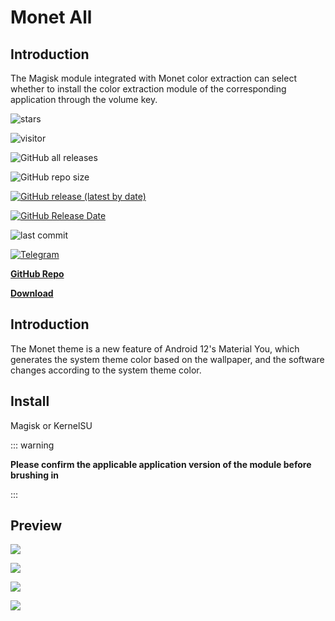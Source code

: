 # Monet All

## Introduction
The Magisk module integrated with Monet color extraction can select whether to install the color extraction module of the corresponding application through the volume key.

![stars](https://img.shields.io/github/stars/YangguangZhou/Monet-All?style=flat)

![visitor](https://visitor-badge.laobi.icu/badge?page_id=Monet-All)

![ GitHub all releases ](https://img.shields.io/github/downloads/YangguangZhou/Monet-All/total)

![ GitHub repo size ](https://img.shields.io/github/repo-size/YangguangZhou/Monet-All)

[![GitHub release (latest by date)](https://img.shields.io/github/v/release/YangguangZhou/Monet-All)](https://github.com/YangguangZhou/Monet-All/releases)

[![GitHub Release Date](https://img.shields.io/github/release-date/YangguangZhou/Monet-All)](https://github.com/YangguangZhou/Monet-All/releases)

![ last commit ](https://img.shields.io/github/last-commit/YangguangZhou/Monet-All?style=flat)

[![Telegram](https://img.shields.io/badge/Telegram-Monet__All-informational?logo=telegram)](https://monet.jerryz.com.cn/group)

**[ GitHub Repo ](https://github.com/YangguangZhou/Monet-All)**

**[Download](https://monet.jerryz.com.cn/download)**

## Introduction
The Monet theme is a new feature of Android 12's Material You, which generates the system theme color based on the wallpaper, and the software changes according to the system theme color.

## Install
Magisk or KernelSU

::: warning

**Please confirm the applicable application version of the module before brushing in**

:::

## Preview

![](/2.png)

![](/3.png)

![](/4.png)

![](/5.png)
